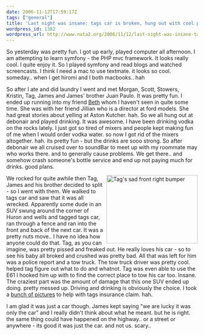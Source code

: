 ```yaml
---
date: 2006-11-12T17:59:17Z
tags: ["general"]
title: 'Last night was insane: tags car is broken, hung out with cool peeps'
wordpress_id: 1382
wordpress_url: http://www.nata2.org/2006/11/12/last-night-was-insane-tags-car-is-broken-hung-out-with-cool-peeps/
---
```


<p>So yesterday was pretty fun. I got up early, played computer all afternoon. I am attempting to learn symfony - the PHP mvc framework. It looks really cool. I quite enjoy it. So I played symfony and read blogs and watched screencasts. I think I need a mac to use textmate. it looks so cool. someday.. when I get hiromi and I both macbooks.. hah</p> <p>So after I ate and did laundry I went and met Morgan, Scott, Stowers, Kristin, Tag, James and James' brother Juan Paulo. It was pretty fun. I ended up running into my friend <a href="http://en.wikipedia.org/wiki/Beth_Liebling">Beth</a> whom I haven't seen in quite some time. She was with her friend Jillian who is a director at ford models. She had great stories about yelling at Aston Kutcher. hah. So we all hung out at debonair and played drinking. It was awesome. I have been drinking vodka on the rocks lately. I just got so tired of mixers and people kept making fun of me when I would order vodka water. so now I got rid of the mixers altogether. hah. its pretty fun - but the drinks are sooo strong. So after debonair we all cruised over to soundBar to meet up with my roommate may who works there. and to generally cause problems. We get there.. and somehow crash someone's bottle service and end up not paying much for drinks. good plans. </p> <p><a title="Photo Sharing" href="http://www.flickr.com/photos/natatwo/295209435/"><img height="180" alt="Tag's sad front right bumper" src="http://static.flickr.com/122/295209435_375455aa60_m.jpg" width="240" align="right"></a>We rocked for quite awhile then Tag, James and his brother decided to split - so I went with them. We walked to tags car and saw that it was all wrecked. Apparently some dude in an SUV swung around the corner of Huron and wells and tagged tags car, ran through a fence and ran into the front and back of the next car. It was a pretty nuts move.. I have no idea how anyone could do that. Tag, as you can imagine, was pretty pissed and freaked out. He really loves his car - so to see his baby all broked and crushed was pretty bad. All that was left for him was a police report and a tow truck. The tow truck driver was pretty cool. helped tag figure out what to do and whatnot. Tag was even able to use the E61 I hooked him up with to find the correct place to tow his car too. Insane. The craziest part was the amount of damage that this one SUV ended up doing. pretty messed up. Driving and drinking is obviously the choice. I took a <a href="http://flickr.com/photos/natatwo/sets/72157594372284402/">bunch of pictures</a> to help with tags insurance claim. hah. </p> <p>I am glad it was just a car though. James kept saying "we are lucky it was only the car" and I really didn't think about what he meant. but he is right. the same thing could have happened on the highway.. or a street or anywhere - its good it was just the car. and not us. scary.. </p>
